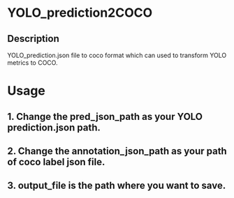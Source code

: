 # YOLO_prediction2COCO

## Description
YOLO_prediction.json file to coco format which can used to transform YOLO metrics to COCO.

# Usage

## 1. Change the pred_json_path as your YOLO prediction.json path.

## 2. Change the annotation_json_path as your path of coco label json file.

## 3. output_file is the path where you want to save.

